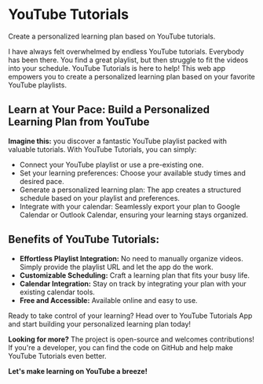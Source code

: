 # YouTube Tutorials

Create a personalized learning plan based on YouTube tutorials.

I have always felt overwhelmed by endless YouTube tutorials. Everybody has been there. You find a great playlist, but then struggle to fit the videos into your schedule.  YouTube Tutorials is here to help!  This web app empowers you to create a personalized learning plan based on your favorite YouTube playlists.

## Learn at Your Pace: Build a Personalized Learning Plan from YouTube

**Imagine this:** you discover a fantastic YouTube playlist packed with valuable tutorials. With YouTube Tutorials, you can simply:

- Connect your YouTube playlist or use a pre-existing one.
- Set your learning preferences: Choose your available study times and desired pace.
- Generate a personalized learning plan: The app creates a structured schedule based on your playlist and preferences.
- Integrate with your calendar: Seamlessly export your plan to Google Calendar or Outlook Calendar, ensuring your learning stays organized.

## Benefits of YouTube Tutorials:

- **Effortless Playlist Integration:** No need to manually organize videos. Simply provide the playlist URL and let the app do the work.
- **Customizable Scheduling:** Craft a learning plan that fits your busy life.
- **Calendar Integration:** Stay on track by integrating your plan with your existing calendar tools.
- **Free and Accessible:** Available online and easy to use.

Ready to take control of your learning? Head over to YouTube Tutorials App and start building your personalized learning plan today!

**Looking for more?**  The project is open-source and welcomes contributions! If you're a developer, you can find the code on GitHub and help make YouTube Tutorials even better.

**Let's make learning on YouTube a breeze!**
